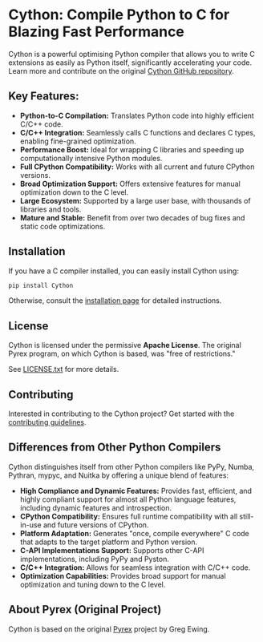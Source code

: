 # Cython: Compile Python to C for Blazing Fast Performance

Cython is a powerful optimising Python compiler that allows you to write C extensions as easily as Python itself, significantly accelerating your code.  Learn more and contribute on the original [Cython GitHub repository](https://github.com/cython/cython).

## Key Features:

*   **Python-to-C Compilation:** Translates Python code into highly efficient C/C++ code.
*   **C/C++ Integration:** Seamlessly calls C functions and declares C types, enabling fine-grained optimization.
*   **Performance Boost:** Ideal for wrapping C libraries and speeding up computationally intensive Python modules.
*   **Full CPython Compatibility:**  Works with all current and future CPython versions.
*   **Broad Optimization Support:** Offers extensive features for manual optimization down to the C level.
*   **Large Ecosystem:**  Supported by a large user base, with thousands of libraries and tools.
*   **Mature and Stable:** Benefit from over two decades of bug fixes and static code optimizations.

## Installation

If you have a C compiler installed, you can easily install Cython using:

```bash
pip install Cython
```

Otherwise, consult the [installation page](https://docs.cython.org/en/latest/src/quickstart/install.html) for detailed instructions.

## License

Cython is licensed under the permissive **Apache License**.  The original Pyrex program, on which Cython is based, was "free of restrictions."

See [LICENSE.txt](https://github.com/cython/cython/blob/master/LICENSE.txt) for more details.

## Contributing

Interested in contributing to the Cython project? Get started with the [contributing guidelines](https://github.com/cython/cython/blob/master/docs/CONTRIBUTING.rst).

## Differences from Other Python Compilers

Cython distinguishes itself from other Python compilers like PyPy, Numba, Pythran, mypyc, and Nuitka by offering a unique blend of features:

*   **High Compliance and Dynamic Features:** Provides fast, efficient, and highly compliant support for almost all Python language features, including dynamic features and introspection.
*   **CPython Compatibility:** Ensures full runtime compatibility with all still-in-use and future versions of CPython.
*   **Platform Adaptation:** Generates "once, compile everywhere" C code that adapts to the target platform and Python version.
*   **C-API Implementations Support:**  Supports other C-API implementations, including PyPy and Pyston.
*   **C/C++ Integration:** Allows for seamless integration with C/C++ code.
*   **Optimization Capabilities:** Provides broad support for manual optimization and tuning down to the C level.

## About Pyrex (Original Project)

Cython is based on the original [Pyrex](https://www.cosc.canterbury.ac.nz/~greg/python/Pyrex/) project by Greg Ewing.